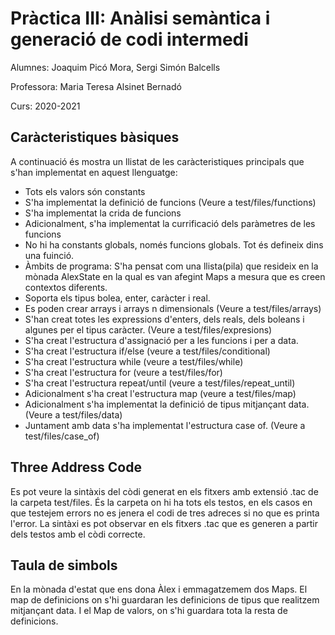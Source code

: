 # Pràctica III: Anàlisi semàntica i generació de codi intermedi

Alumnes: Joaquim Picó Mora, Sergi Simón Balcells

Professora: Maria Teresa Alsinet Bernadó

Curs: 2020-2021

## Caràcteristiques bàsiques
A continuació és mostra un llistat de les caràcteristiques principals que s'han implementat en aquest llenguatge:
- Tots els valors són constants
- S'ha implementat la definició de funcions (Veure a test/files/functions)
- S'ha implementat la crida de funcions
- Adicionalment, s'ha implementat la currificació dels paràmetres de les funcions
- No hi ha constants globals, només funcions globals. Tot és defineix dins una fuinció.
- Àmbits de programa: S'ha pensat com una llista(pila) que resideix en la mònada AlexState en la qual es van afegint Maps a mesura que es creen contextos diferents.
- Soporta els tipus bolea, enter, caràcter i real.
- Es poden crear arrays i arrays n dimensionals (Veure a test/files/arrays)
- S'han creat totes les expressions d'enters, dels reals, dels boleans i algunes per el tipus caràcter. (Veure a test/files/expresions)
- S'ha creat l'estructura d'assignació per a les funcions i per a data.
- S'ha creat l'estructura if/else (veure a test/files/conditional)
- S'ha creat l'estructura while (veure a test/files/while) 
- S'ha creat l'estructura for (veure a test/files/for)  
- S'ha creat l'estructura repeat/until (veure a test/files/repeat_until)  
- Adicionalment s'ha creat l'estructura map (veure a test/files/map)  
- Adicionalment s'ha implementat la definició de tipus mitjançant data. (Veure a test/files/data)
- Juntament amb data s'ha implementat l'estructura case of. (Veure a test/files/case_of)

## Three Address Code
Es pot veure la sintàxis del còdi generat en els fitxers amb extensió .tac de la carpeta test/files. És la carpeta on hi ha tots els testos, en els casos en que testejem errors no es jenera el codi de tres adreces si no que es printa l'error. La sintàxi es pot observar en els fitxers .tac que es generen a partir dels testos amb el còdi correcte.

## Taula de simbols
En la mònada d'estat que ens dona Àlex i emmagatzemem dos Maps. El map de definicions on s'hi guardaran les definicions de tipus que realitzem mitjançant data. I el Map de valors, on s'hi guardara tota la resta de definicions.